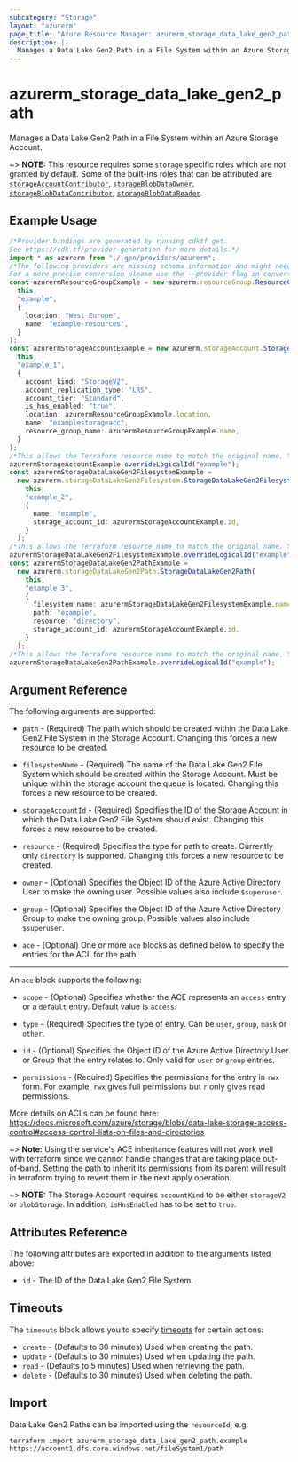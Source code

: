 ```yaml
---
subcategory: "Storage"
layout: "azurerm"
page_title: "Azure Resource Manager: azurerm_storage_data_lake_gen2_path"
description: |-
  Manages a Data Lake Gen2 Path in a File System within an Azure Storage Account.
---
```


# azurerm\_storage\_data\_lake\_gen2\_path

Manages a Data Lake Gen2 Path in a File System within an Azure Storage Account.

\~> **NOTE:** This resource requires some `storage` specific roles which are not granted by default. Some of the built-ins roles that can be attributed are [`storageAccountContributor`](https://docs.microsoft.com/azure/role-based-access-control/built-in-roles#storage-account-contributor), [`storageBlobDataOwner`](https://docs.microsoft.com/azure/role-based-access-control/built-in-roles#storage-blob-data-owner), [`storageBlobDataContributor`](https://docs.microsoft.com/azure/role-based-access-control/built-in-roles#storage-blob-data-contributor), [`storageBlobDataReader`](https://docs.microsoft.com/azure/role-based-access-control/built-in-roles#storage-blob-data-reader).

## Example Usage

```typescript
/*Provider bindings are generated by running cdktf get.
See https://cdk.tf/provider-generation for more details.*/
import * as azurerm from "./.gen/providers/azurerm";
/*The following providers are missing schema information and might need manual adjustments to synthesize correctly: azurerm.
For a more precise conversion please use the --provider flag in convert.*/
const azurermResourceGroupExample = new azurerm.resourceGroup.ResourceGroup(
  this,
  "example",
  {
    location: "West Europe",
    name: "example-resources",
  }
);
const azurermStorageAccountExample = new azurerm.storageAccount.StorageAccount(
  this,
  "example_1",
  {
    account_kind: "StorageV2",
    account_replication_type: "LRS",
    account_tier: "Standard",
    is_hns_enabled: "true",
    location: azurermResourceGroupExample.location,
    name: "examplestorageacc",
    resource_group_name: azurermResourceGroupExample.name,
  }
);
/*This allows the Terraform resource name to match the original name. You can remove the call if you don't need them to match.*/
azurermStorageAccountExample.overrideLogicalId("example");
const azurermStorageDataLakeGen2FilesystemExample =
  new azurerm.storageDataLakeGen2Filesystem.StorageDataLakeGen2Filesystem(
    this,
    "example_2",
    {
      name: "example",
      storage_account_id: azurermStorageAccountExample.id,
    }
  );
/*This allows the Terraform resource name to match the original name. You can remove the call if you don't need them to match.*/
azurermStorageDataLakeGen2FilesystemExample.overrideLogicalId("example");
const azurermStorageDataLakeGen2PathExample =
  new azurerm.storageDataLakeGen2Path.StorageDataLakeGen2Path(
    this,
    "example_3",
    {
      filesystem_name: azurermStorageDataLakeGen2FilesystemExample.name,
      path: "example",
      resource: "directory",
      storage_account_id: azurermStorageAccountExample.id,
    }
  );
/*This allows the Terraform resource name to match the original name. You can remove the call if you don't need them to match.*/
azurermStorageDataLakeGen2PathExample.overrideLogicalId("example");

```

## Argument Reference

The following arguments are supported:

*   `path` - (Required) The path which should be created within the Data Lake Gen2 File System in the Storage Account. Changing this forces a new resource to be created.

*   `filesystemName` - (Required) The name of the Data Lake Gen2 File System which should be created within the Storage Account. Must be unique within the storage account the queue is located. Changing this forces a new resource to be created.

*   `storageAccountId` - (Required) Specifies the ID of the Storage Account in which the Data Lake Gen2 File System should exist. Changing this forces a new resource to be created.

*   `resource` - (Required) Specifies the type for path to create. Currently only `directory` is supported. Changing this forces a new resource to be created.

*   `owner` - (Optional) Specifies the Object ID of the Azure Active Directory User to make the owning user. Possible values also include `$superuser`.

*   `group` - (Optional) Specifies the Object ID of the Azure Active Directory Group to make the owning group. Possible values also include `$superuser`.

*   `ace` - (Optional) One or more `ace` blocks as defined below to specify the entries for the ACL for the path.

***

An `ace` block supports the following:

*   `scope` - (Optional) Specifies whether the ACE represents an `access` entry or a `default` entry. Default value is `access`.

*   `type` - (Required) Specifies the type of entry. Can be `user`, `group`, `mask` or `other`.

*   `id` - (Optional) Specifies the Object ID of the Azure Active Directory User or Group that the entry relates to. Only valid for `user` or `group` entries.

*   `permissions` - (Required) Specifies the permissions for the entry in `rwx` form. For example, `rwx` gives full permissions but `r` only gives read permissions.

More details on ACLs can be found here: <https://docs.microsoft.com/azure/storage/blobs/data-lake-storage-access-control#access-control-lists-on-files-and-directories>

\~> **Note:** Using the service's ACE inheritance features will not work well with terraform since we cannot handle changes that are taking place out-of-band. Setting the path to inherit its permissions from its parent will result in terraform trying to revert them in the next apply operation.

\~> **NOTE:** The Storage Account requires `accountKind` to be either `storageV2` or `blobStorage`. In addition, `isHnsEnabled` has to be set to `true`.

## Attributes Reference

The following attributes are exported in addition to the arguments listed above:

* `id` - The ID of the Data Lake Gen2 File System.

## Timeouts

The `timeouts` block allows you to specify [timeouts](https://www.terraform.io/language/resources/syntax#operation-timeouts) for certain actions:

* `create` - (Defaults to 30 minutes) Used when creating the path.
* `update` - (Defaults to 30 minutes) Used when updating the path.
* `read` - (Defaults to 5 minutes) Used when retrieving the path.
* `delete` - (Defaults to 30 minutes) Used when deleting the path.

## Import

Data Lake Gen2 Paths can be imported using the `resourceId`, e.g.

```shell
terraform import azurerm_storage_data_lake_gen2_path.example https://account1.dfs.core.windows.net/fileSystem1/path
```
